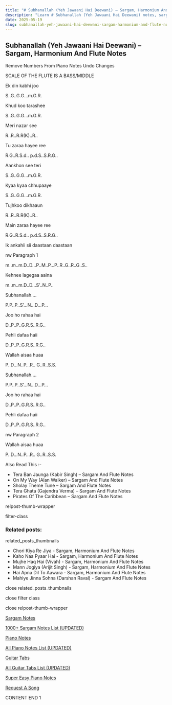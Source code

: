 ```yaml
---
title: "# Subhanallah (Yeh Jawaani Hai Deewani) – Sargam, Harmonium And Flute Notes"
description: "Learn # Subhanallah (Yeh Jawaani Hai Deewani) notes, sargam, harmonium notations and flute notes. Easy step-by-step tutorial for beginners."
date: 2025-05-19
slug: subhanallah-yeh-jawaani-hai-deewani-sargam-harmonium-and-flute-notes
---
```


## Subhanallah (Yeh Jawaani Hai Deewani) – Sargam, Harmonium And Flute Notes

Remove Numbers From Piano Notes
Undo Changes

SCALE OF THE FLUTE IS A BASS/MIDDLE

Ek din kabhi joo

S..G..G.G…m.G.R.

Khud koo tarashee

S..G..G.G…m.G.R.

Meri nazar see

R..R..R.R(K)..R..

Tu zaraa hayee ree

R.G..R.S.d.. p.d.S..S.R.G..

Aankhon see teri

S..G..G.G…m.G.R.

Kyaa kyaa chhupaaye

S..G..G.G…m.G.R.

Tujhkoo dikhaaun

R..R..R.R(K)..R..

Main zaraa hayee ree

R.G..R.S.d.. p.d.S..S.R.G..

Ik ankahii sii daastaan daastaan

nw Paragraph 1

m..m..m.D..D…P..M..P…P..R..G..R..G..S..

Kehnee lagegaa aaina

m..m..m.D..D…S’..N..P..

Subhanallah….

P.P..P..S’…N…D…P…

Joo ho rahaa hai

D..P..P..G.R.S..R.G..

Pehli dafaa haii

D..P..P..G.R.S..R.G..

Wallah aisaa huaa

P..D…N..P…R.. G..R..S.S.

Subhanallah….

P.P..P..S’…N…D…P…

Joo ho rahaa hai

D..P..P..G.R.S..R.G..

Pehli dafaa haii

D..P..P..G.R.S..R.G..

nw Paragraph 2

Wallah aisaa huaa

P..D…N..P…R.. G..R..S.S.

Also Read This :-

* Tera Ban Jaunga (Kabir Singh) – Sargam And Flute Notes
* On My Way (Alan Walker) – Sargam And Flute Notes
* Sholay Theme Tune – Sargam And Flute Notes
* Tera Ghata (Gajendra Verma) – Sargam And Flute Notes
* Pirates Of The Caribbean – Sargam And Flute Notes

relpost-thumb-wrapper

filter-class

### Related posts:

related_posts_thumbnails

* Chori Kiya Re Jiya -  Sargam, Harmonium And Flute Notes
* Kaho Naa Pyaar Hai - Sargam, Harmonium And Flute Notes
* Mujhe Haq Hai (Vivah) - Sargam, Harmonium And Flute Notes
* Mann Jogiya (Arijit Singh) - Sargam, Harmonium And Flute Notes
* Hai Apna Dil To Aawara - Sargam, Harmonium And Flute Notes
* Mahiye Jinna Sohna (Darshan Raval) - Sargam And Flute Notes

close related_posts_thumbnails

close filter class

close relpost-thumb-wrapper

[Sargam Notes](https://www.notationsworld.com/sargam-notes.html)

[1000+ Sargam Notes List (UPDATED)](https://www.notationsworld.com/all-songs-list-sargam-notes.html)

[Piano Notes](https://www.notationsworld.com/piano-notes.html)

[All Piano Notes List (UPDATED)](https://www.notationsworld.com/all-songs-list-piano-notes.html)

[Guitar Tabs](https://www.notationsworld.com/guitar-tabs.html)

[All Guitar Tabs List (UPDATED)](https://www.notationsworld.com/all-songs-list-guitar-tabs.html)

[Super Easy Piano Notes](https://studywall.in/)

[Request A Song](https://www.notationsworld.com/request-a-song.html)

CONTENT END 1

